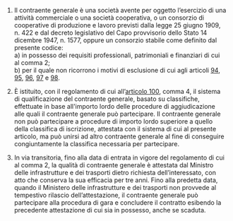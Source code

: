 1. Il contraente generale è una società avente per oggetto l’esercizio di una attività commerciale o una società cooperativa, o un consorzio di cooperative di produzione e lavoro previsti dalla legge 25 giugno 1909, n. 422 e dal decreto legislativo del Capo provvisorio dello Stato 14 dicembre 1947, n. 1577, oppure un consorzio stabile come definito dal presente codice: <br>a) in possesso dei requisiti professionali, patrimoniali e finanziari di cui al comma 2; <br>b) per il quale non ricorrono i motivi di esclusione di cui agli articoli [94](/articolo-94/1), [95](/articolo-95/1), [96](/articolo-96/1), [97](/articolo-97/1) e [98](/articolo-98/1). 

2. È istituito, con il regolamento di cui all’[articolo 100](/articolo-100/2), comma 4, il sistema di qualificazione del contraente generale, basato su classifiche, effettuate in base all'importo lordo delle procedure di aggiudicazione alle quali il contraente generale può partecipare. Il contraente generale non può partecipare a procedure di importo lordo superiore a quello della classifica di iscrizione, attestata con il sistema di cui al presente articolo, ma può unirsi ad altro contraente generale al fine di conseguire congiuntamente la classifica necessaria per partecipare.

3. In via transitoria, fino alla data di entrata in vigore del regolamento di cui al comma 2, la qualità di contraente generale è attestata dal Ministro delle infrastrutture e dei trasporti dietro richiesta dell’interessato, con atto che conserva la sua efficacia per tre anni. Fino alla predetta data, quando il Ministero delle infrastrutture e dei trasporti non provvede al tempestivo rilascio dell’attestazione, il contraente generale può partecipare alla procedura di gara e concludere il contratto esibendo la precedente attestazione di cui sia in possesso, anche se scaduta.
